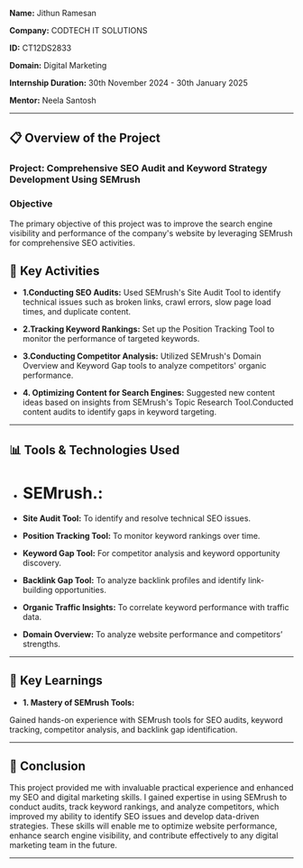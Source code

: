 **Name:** Jithun Ramesan

**Company:** CODTECH IT SOLUTIONS

**ID:** CT12DS2833

**Domain:** Digital Marketing

**Internship Duration:** 30th November 2024 - 30th January 2025

**Mentor:** Neela Santosh 

---

## 📋 Overview of the Project

### Project: Comprehensive SEO Audit and Keyword Strategy Development Using SEMrush


### Objective
The primary objective of this project was to improve the search engine visibility and performance of the company's website by leveraging SEMrush for comprehensive SEO activities. 

## 🎯 Key Activities
- **1.Conducting SEO Audits:**
Used SEMrush's Site Audit Tool to identify technical issues such as broken links, crawl errors, slow page load times, and duplicate content.

- **2.Tracking Keyword Rankings:**
Set up the Position Tracking Tool to monitor the performance of targeted keywords.

- **3.Conducting Competitor Analysis:**
Utilized SEMrush's Domain Overview and Keyword Gap tools to analyze competitors' organic performance.

- **4. Optimizing Content for Search Engines:**
Suggested new content ideas based on insights from SEMrush's Topic Research Tool.Conducted content audits to identify gaps in keyword targeting.

---

## 📊 Tools & Technologies Used
- # SEMrush.:
  
- **Site Audit Tool:** To identify and resolve technical SEO issues.
- **Position Tracking Tool:** To monitor keyword rankings over time.
- **Keyword Gap Tool:** For competitor analysis and keyword opportunity discovery.
- **Backlink Gap Tool:** To analyze backlink profiles and identify link-building opportunities.
- **Organic Traffic Insights:** To correlate keyword performance with traffic data.
- **Domain Overview:** To analyze website performance and competitors’ strengths.

---

## 🌟 Key Learnings
- **1. Mastery of SEMrush Tools:**
  
Gained hands-on experience with SEMrush tools for SEO audits, keyword tracking, competitor analysis, and backlink gap identification.

---

## 🤝 Conclusion

This project provided me with invaluable practical experience and enhanced my SEO and digital marketing skills. I gained expertise in using SEMrush to conduct audits, track keyword rankings, and analyze competitors, which improved my ability to identify SEO issues and develop data-driven strategies. These skills will enable me to optimize website performance, enhance search engine visibility, and contribute effectively to any digital marketing team in the future.

---


